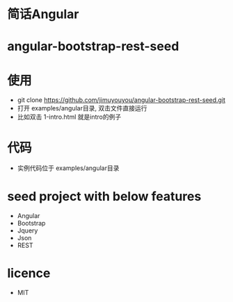 # 简话Angular 

# angular-bootstrap-rest-seed

# 使用
- git clone https://github.com/jimuyouyou/angular-bootstrap-rest-seed.git
- 打开 examples/angular目录, 双击文件直接运行
- 比如双击 1-intro.html 就是intro的例子


# 代码
- 实例代码位于 examples/angular目录

# seed project with below features
- Angular
- Bootstrap
- Jquery
- Json
- REST

# licence
- MIT
